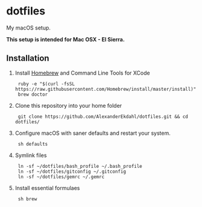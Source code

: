 # dotfiles

My macOS setup. 

**This setup is intended for Mac OSX - El Sierra.**

## Installation

1. Install [Homebrew](http://mxcl.github.com/homebrew/) and Command Line Tools for XCode

        ruby -e "$(curl -fsSL https://raw.githubusercontent.com/Homebrew/install/master/install)"
        brew doctor

1. Clone this repository into your home folder

        git clone https://github.com/AlexanderEkdahl/dotfiles.git && cd dotfiles/

1. Configure macOS with saner defaults and restart your system.

        sh defaults

1. Symlink files

        ln -sf ~/dotfiles/bash_profile ~/.bash_profile
        ln -sf ~/dotfiles/gitconfig ~/.gitconfig
        ln -sf ~/dotfiles/gemrc ~/.gemrc

1. Install essential formulaes

        sh brew

